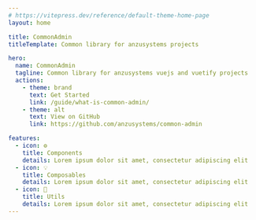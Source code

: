 ```yaml
---
# https://vitepress.dev/reference/default-theme-home-page
layout: home

title: CommonAdmin
titleTemplate: Common library for anzusystems projects

hero:
  name: CommonAdmin
  tagline: Common library for anzusystems vuejs and vuetify projects
  actions:
    - theme: brand
      text: Get Started
      link: /guide/what-is-common-admin/
    - theme: alt
      text: View on GitHub
      link: https://github.com/anzusystems/common-admin

features:
  - icon: ⚙️
    title: Components
    details: Lorem ipsum dolor sit amet, consectetur adipiscing elit
  - icon: 💡
    title: Composables
    details: Lorem ipsum dolor sit amet, consectetur adipiscing elit
  - icon: 🔧
    title: Utils
    details: Lorem ipsum dolor sit amet, consectetur adipiscing elit
---
```


